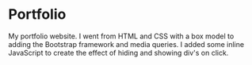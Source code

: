 # Portfolio

My portfolio website. I went from HTML and CSS with a box model to adding the Bootstrap framework and media queries. I added some inline JavaScript to create the effect of hiding and showing div's on click.
